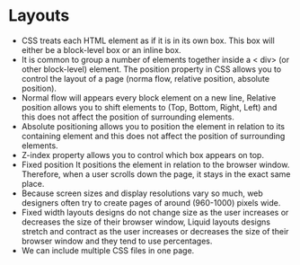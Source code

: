 # Layouts
* CSS treats each HTML element as if it is in its own box. This box will either be a block-level box or an inline box.
* It is common to group a number of elements together inside a < div> (or other block-level) element.
The position property in CSS allows you to control the layout of a page (norma flow, relative position, absolute position).
* Normal flow will appears every block element on a new line, Relative position allows you to shift elements to (Top, Bottom, Right, Left) and this
does not affect the position of surrounding elements.
* Absolute positioning allows you to position the element in relation to its containing element and this does not affect the position of surrounding elements.
* Z-index property allows you to control which box appears on top.
* Fixed position It positions the element in relation to the browser window. Therefore, when a user scrolls down the page, it stays in the exact same place.
* Because screen sizes and display resolutions vary so much, web designers often try to create pages of around (960-1000) pixels wide.
* Fixed width layouts designs do not change size as the user increases or decreases the size of their browser window, Liquid layouts designs stretch and contract as the user increases or decreases the size of their browser window and they tend to use percentages.
* We can include multiple CSS files in one page.